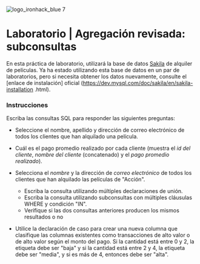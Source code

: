 ![logo_ironhack_blue 7](https://user-images.githubusercontent.com/23629340/40541063-a07a0a8a-601a-11e8-91b5-2f13e4e6b441.png)

# Laboratorio | Agregación revisada: subconsultas

En esta práctica de laboratorio, utilizará la base de datos [Sakila](https://dev.mysql.com/doc/sakila/en/) de alquiler de películas. Ya ha estado utilizando esta base de datos en un par de laboratorios, pero si necesita obtener los datos nuevamente, consulte el [enlace de instalación] oficial (https://dev.mysql.com/doc/sakila/en/sakila-installation .html).

### Instrucciones

Escriba las consultas SQL para responder las siguientes preguntas:

  - Seleccione el nombre, apellido y dirección de correo electrónico de todos los clientes que han alquilado una película.
  - Cuál es el pago promedio realizado por cada cliente (muestra el *id del cliente*, *nombre del cliente* (concatenado) y el *pago promedio realizado*).
  - Selecciona el *nombre* y la dirección de *correo electrónico* de todos los clientes que han alquilado las películas de "Acción".

    - Escriba la consulta utilizando múltiples declaraciones de unión.
    - Escriba la consulta utilizando subconsultas con múltiples cláusulas WHERE y condición "IN".
    - Verifique si las dos consultas anteriores producen los mismos resultados o no

  - Utilice la declaración de caso para crear una nueva columna que clasifique las columnas existentes como transacciones de alto valor o de alto valor según el monto del pago. Si la cantidad está entre 0 y 2, la etiqueta debe ser "baja" y si la cantidad está entre 2 y 4, la etiqueta debe ser "media", y si es más de 4, entonces debe ser "alta".